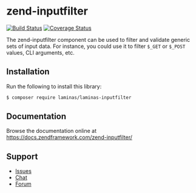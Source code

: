 # zend-inputfilter

[![Build Status](https://secure.travis-ci.org/laminas/laminas-inputfilter.svg?branch=master)](https://secure.travis-ci.org/laminas/laminas-inputfilter)
[![Coverage Status](https://coveralls.io/repos/github/laminas/laminas-inputfilter/badge.svg?branch=master)](https://coveralls.io/github/laminas/laminas-inputfilter?branch=master)

The zend-inputfilter component can be used to filter and validate generic sets
of input data. For instance, you could use it to filter `$_GET` or `$_POST`
values, CLI arguments, etc.

## Installation

Run the following to install this library:

```bash
$ composer require laminas/laminas-inputfilter
```

## Documentation

Browse the documentation online at https://docs.zendframework.com/zend-inputfilter/

## Support

* [Issues](https://github.com/laminas/laminas-inputfilter/issues/)
* [Chat](https://zendframework-slack.herokuapp.com/)
* [Forum](https://discourse.zendframework.com/)
